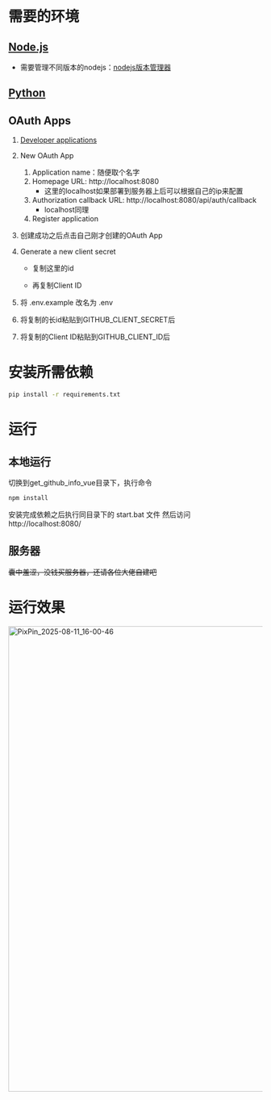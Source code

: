 # 需要的环境

## [Node.js](https://nodejs.org/zh-cn/download)

- 需要管理不同版本的nodejs：[nodejs版本管理器](https://github.com/coreybutler/nvm-windows)

## [Python](https://www.python.org/downloads/)

## OAuth Apps

1. [Developer applications](https://github.com/settings/developers)

2. New OAuth App

   1. Application name：随便取个名字
   2. Homepage URL: http://localhost:8080
      - 这里的localhost如果部署到服务器上后可以根据自己的ip来配置
   3. Authorization callback URL: http://localhost:8080/api/auth/callback
      - localhost同理
   4. Register application

3. 创建成功之后点击自己刚才创建的OAuth App

4. Generate a new client secret

   - 复制这里的id

   - 再复制Client ID

5. 将 .env.example 改名为 .env 

6. 将复制的长id粘贴到GITHUB_CLIENT_SECRET后

7. 将复制的Client ID粘贴到GITHUB_CLIENT_ID后



# 安装所需依赖

~~~sh
pip install -r requirements.txt
~~~

# 运行

## 本地运行

切换到get_github_info_vue目录下，执行命令

~~~sh
npm install
~~~



安装完成依赖之后执行同目录下的 start.bat 文件 然后访问 http://localhost:8080/

## 服务器

~~囊中羞涩，没钱买服务器，还请各位大佬自建吧~~

# 运行效果

<img width="1834" height="922" alt="PixPin_2025-08-11_16-00-46" src="https://github.com/user-attachments/assets/5cbef7ab-ccc0-4a6d-8a93-4495a4d160fe" />





